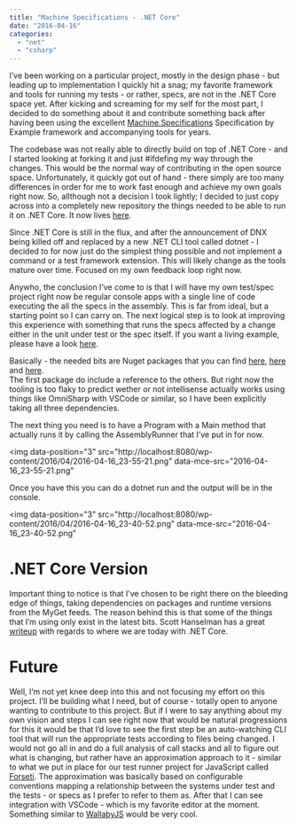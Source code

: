 ```yaml
---
title: "Machine Specifications - .NET Core"
date: "2016-04-16"
categories: 
  - "net"
  - "csharp"
---
```


I’ve been working on a particular project, mostly in the design phase - but leading up to implementation I quickly hit a snag; my favorite framework and tools for running my tests - or rather, specs, are not in the .NET Core space yet. After kicking and screaming for my self for the most part, I decided to do something about it and contribute something back after having been using the excellent [Machine.Specifications](https://github.com/machine) Specification by Example framework and accompanying tools for years.

The codebase was not really able to directly build on top of .NET Core - and I started looking at forking it and just #ifdefing my way through the changes. This would be the normal way of contributing in the open source space. Unfortunately, it quickly got out of hand - there simply are too many differences in order for me to work fast enough and achieve my own goals right now. So, allthough not a decision I took lightly; I decided to just copy across into a completely new repository the things needed to be able to run it on .NET Core. It now lives [here](https://github.com/einari/Machine.Specifications.Core).

Since .NET Core is still in the flux, and after the announcement of DNX being killed off and replaced by a new .NET CLI tool called dotnet - I decided to for now just do the simplest thing possible and not implement a command or a test framework extension. This will likely change as the tools mature over time. Focused on my own feedback loop right now.

Anywho, the conclusion I’ve come to is that I will have my own test/spec project right now be regular console apps with a single line of code executing the all the specs in the assembly. This is far from ideal, but a starting point so I can carry on. The next logical step is to look at improving this experience with something that runs the specs affected by a change either in the unit under test or the spec itself. If you want a living example, please have a look [here](https://github.com/Cratis/Core/tree/master/Specifications).

Basically - the needed bits are Nuget packages that you can find [here](https://www.nuget.org/packages/Machine.Specifications.Core.Runner.CLI), [here](https://www.nuget.org/packages/Machine.Specifications.Core) and [here](https://www.nuget.org/packages/Machine.Specifications.Should.Core).  
The first package do include a reference to the others. But right now the tooling is too flaky to predict wether or not intellisense actually works using things like OmniSharp with VSCode or similar, so I have been explicitly taking all three dependencies.

The next thing you need is to have a Program with a Main method that actually runs it by calling the AssemblyRunner that I’ve put in for now.

<img data-position="3" src="http://localhost:8080/wp-content/2016/04/2016-04-16\_23-55-21.png" data-mce-src="2016-04-16\_23-55-21.png"

Once you have this you can do a dotnet run and the output will be in the console.

<img data-position="3" src="http://localhost:8080/wp-content/2016/04/2016-04-16\_23-40-52.png" data-mce-src="2016-04-16\_23-40-52.png"  

  

# .NET Core Version

Important thing to notice is that I’ve chosen to be right there on the bleeding edge of things, taking dependencies on packages and runtime versions from the MyGet feeds. The reason behind this is that some of the things that I’m using only exist in the latest bits. Scott Hanselman has a great [writeup](http://www.hanselman.com/blog/AnUpdateOnASPNETCore10RC2.aspx) with regards to where we are today with .NET Core.

  

# Future

Well, I’m not yet knee deep into this and not focusing my effort on this project. I’ll be building what I need, but of course - totally open to anyone wanting to contribute to this project. But if I were to say anything about my own vision and steps I can see right now that would be natural progressions for this it would be that I’d love to see the first step be an auto-watching CLI tool that will run the appropriate tests according to files being changed. I would not go all in and do a full analysis of call stacks and all to figure out what is changing, but rather have an approximation approach to it - similar to what we put in place for our test runner project for JavaScript called [Forseti](https://github.com/dolittle/forseti). The approximation was basically based on configurable conventions mapping a relationship between the systems under test and the tests - or specs as I prefer to refer to them as. After that I can see integration with VSCode - which is my favorite editor at the moment. Something similar to [WallabyJS](http://wallabyjs.com/) would be very cool.

